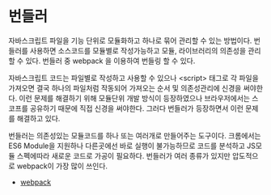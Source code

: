# 번들러

자바스크립트 파일을 기능 단위로 모듈화하고 하나로 묶어 관리할 수 있는 방법이다. 번들러를 사용하면 소스코드를 모듈별로 작성가능하고 모듈, 라이브러리의 의존성을 관리 할 수 있다. 번들러 중 webpack 을 이용하여 번들링 할 수 있다. 

자바스크립트 코드는  파일별로 작성하고 사용할 수 있으나 &lt;script&gt; 태그로 각 파일을 가져오면 결국 하나의 파일처럼 작동되어 가져오는 순서 및 의존성관리에 신경을 써야한다. 이런 문제를 해결하기 위해 모듈단위 개발 방식이 등장하였으나 브라우저에서는 스코프를 공유하기 때문에 직접 신경을 써야한다. 그러다 번들러가 등장하면서 이런 문제를 해결하고 있다.

번들러는 의존성있는 모듈코드를 하나 또는 여러개로 만들어주는 도구이다. 크롬에서는 ES6 Module을 지원하나 다른곳에선 바로 실행이 불가능하므로 코드를 분석하고 JS모듈 스펙에따라 새로운 코드로 가공이 필요하다. 번들러가 여러 종류가 있지만 압도적으로 webpack이 가장 많이 쓰인다.

* [webpack](webpack.md)

